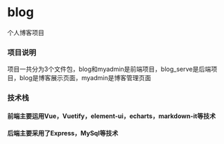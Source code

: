 # blog
个人博客项目
### 项目说明
项目一共分为3个文件包，blog和myadmin是前端项目，blog_serve是后端项目，blog是博客展示页面，myadmin是博客管理页面
### 技术栈
#### 前端主要运用Vue，Vuetify，element-ui，echarts，markdown-it等技术
#### 后端主要采用了Express，MySql等技术

